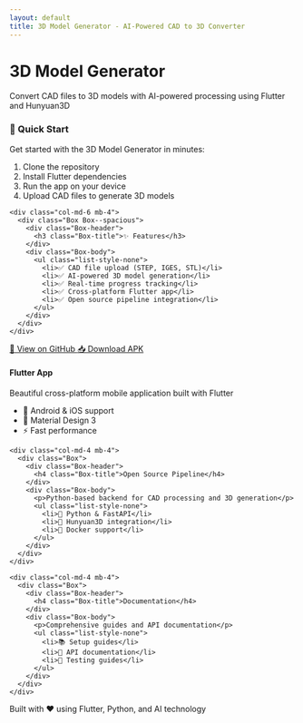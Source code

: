 ```yaml
---
layout: default
title: 3D Model Generator - AI-Powered CAD to 3D Converter
---
```


<div class="container-lg px-3 my-5">
  <div class="text-center mb-5">
    <h1 class="h1-mktg color-fg-default">
      3D Model Generator
    </h1>
    <p class="lead-mktg color-fg-muted col-md-8 mx-auto">
      Convert CAD files to 3D models with AI-powered processing using Flutter and Hunyuan3D
    </p>
  </div>

  <div class="d-flex flex-wrap gutter-condensed mb-4">
    <div class="col-md-6 mb-4">
      <div class="Box Box--spacious">
        <div class="Box-header">
          <h3 class="Box-title">🚀 Quick Start</h3>
        </div>
        <div class="Box-body">
          <p>Get started with the 3D Model Generator in minutes:</p>
          <ol>
            <li>Clone the repository</li>
            <li>Install Flutter dependencies</li>
            <li>Run the app on your device</li>
            <li>Upload CAD files to generate 3D models</li>
          </ol>
        </div>
      </div>
    </div>

    <div class="col-md-6 mb-4">
      <div class="Box Box--spacious">
        <div class="Box-header">
          <h3 class="Box-title">✨ Features</h3>
        </div>
        <div class="Box-body">
          <ul class="list-style-none">
            <li>✅ CAD file upload (STEP, IGES, STL)</li>
            <li>✅ AI-powered 3D model generation</li>
            <li>✅ Real-time progress tracking</li>
            <li>✅ Cross-platform Flutter app</li>
            <li>✅ Open source pipeline integration</li>
          </ul>
        </div>
      </div>
    </div>
  </div>

  <div class="text-center mb-4">
    <div class="d-flex flex-justify-center flex-wrap gap-2">
      <a href="https://github.com/shankarelavarasan/3d-model-generator" class="btn btn-primary btn-large">
        📱 View on GitHub
      </a>
      <a href="https://github.com/shankarelavarasan/3d-model-generator/releases" class="btn btn-outline">
        📥 Download APK
      </a>
    </div>
  </div>

  <div class="d-flex flex-wrap gutter-condensed">
    <div class="col-md-4 mb-4">
      <div class="Box">
        <div class="Box-header">
          <h4 class="Box-title">Flutter App</h4>
        </div>
        <div class="Box-body">
          <p>Beautiful cross-platform mobile application built with Flutter</p>
          <ul class="list-style-none">
            <li>📱 Android & iOS support</li>
            <li>🎨 Material Design 3</li>
            <li>⚡ Fast performance</li>
          </ul>
        </div>
      </div>
    </div>

    <div class="col-md-4 mb-4">
      <div class="Box">
        <div class="Box-header">
          <h4 class="Box-title">Open Source Pipeline</h4>
        </div>
        <div class="Box-body">
          <p>Python-based backend for CAD processing and 3D generation</p>
          <ul class="list-style-none">
            <li>🐍 Python & FastAPI</li>
            <li>🤖 Hunyuan3D integration</li>
            <li>🐳 Docker support</li>
          </ul>
        </div>
      </div>
    </div>

    <div class="col-md-4 mb-4">
      <div class="Box">
        <div class="Box-header">
          <h4 class="Box-title">Documentation</h4>
        </div>
        <div class="Box-body">
          <p>Comprehensive guides and API documentation</p>
          <ul class="list-style-none">
            <li>📚 Setup guides</li>
            <li>🔧 API documentation</li>
            <li>🧪 Testing guides</li>
          </ul>
        </div>
      </div>
    </div>
  </div>

  <div class="text-center mt-4">
    <p class="color-fg-muted">
      Built with ❤️ using Flutter, Python, and AI technology
    </p>
  </div>
</div>